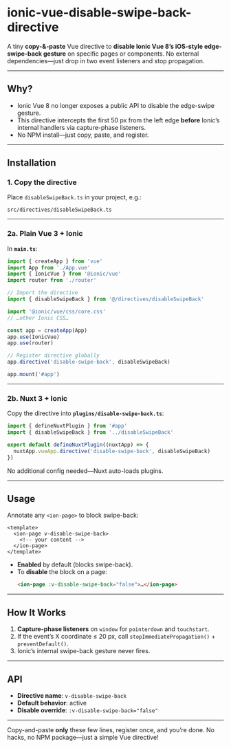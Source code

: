 # ionic-vue-disable-swipe-back-directive

A tiny **copy-&-paste** Vue directive to **disable Ionic Vue 8’s iOS-style edge-swipe-back gesture** on specific pages or components. No external dependencies—just drop in two event listeners and stop propagation.

---

## Why?

- Ionic Vue 8 no longer exposes a public API to disable the edge-swipe gesture.
- This directive intercepts the first 50 px from the left edge **before** Ionic’s internal handlers via capture-phase listeners.
- No NPM install—just copy, paste, and register.

---

## Installation

### 1. Copy the directive

Place `disableSwipeBack.ts` in your project, e.g.:

```
src/directives/disableSwipeBack.ts
```

---

### 2a. Plain Vue 3 + Ionic

In **`main.ts`**:

```ts
import { createApp } from 'vue'
import App from './App.vue'
import { IonicVue } from '@ionic/vue'
import router from './router'

// Import the directive
import { disableSwipeBack } from '@/directives/disableSwipeBack'

import '@ionic/vue/css/core.css'
// …other Ionic CSS…

const app = createApp(App)
app.use(IonicVue)
app.use(router)

// Register directive globally
app.directive('disable-swipe-back', disableSwipeBack)

app.mount('#app')
```

---

### 2b. Nuxt 3 + Ionic

Copy the directive into **`plugins/disable-swipe-back.ts`**:

```ts
import { defineNuxtPlugin } from '#app'
import { disableSwipeBack } from '../disableSwipeBack'

export default defineNuxtPlugin((nuxtApp) => {
  nuxtApp.vueApp.directive('disable-swipe-back', disableSwipeBack)
})
```

No additional config needed—Nuxt auto-loads plugins.

---

## Usage

Annotate any `<ion-page>` to block swipe-back:

```vue
<template>
  <ion-page v-disable-swipe-back>
    <!-- your content -->
  </ion-page>
</template>
```

- **Enabled** by default (blocks swipe-back).
- To **disable** the block on a page:
  ```html
  <ion-page :v-disable-swipe-back="false">…</ion-page>
  ```

---

## How It Works

1. **Capture-phase listeners** on `window` for `pointerdown` and `touchstart`.
2. If the event’s X coordinate ≤ 20 px, call `stopImmediatePropagation()` + `preventDefault()`.
3. Ionic’s internal swipe-back gesture never fires.

---

## API

- **Directive name**: `v-disable-swipe-back`
- **Default behavior**: active
- **Disable override**: `:v-disable-swipe-back="false"`

---

Copy-and-paste **only** these few lines, register once, and you’re done. No hacks, no NPM package—just a simple Vue directive!

